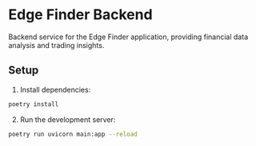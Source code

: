 # Edge Finder Backend

Backend service for the Edge Finder application, providing financial data analysis and trading insights.

## Setup

1. Install dependencies:
```bash
poetry install
```

2. Run the development server:
```bash
poetry run uvicorn main:app --reload
``` 